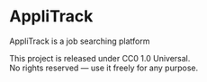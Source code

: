 # AppliTrack
AppliTrack is a job searching platform



This project is released under CC0 1.0 Universal.  
No rights reserved — use it freely for any purpose.
